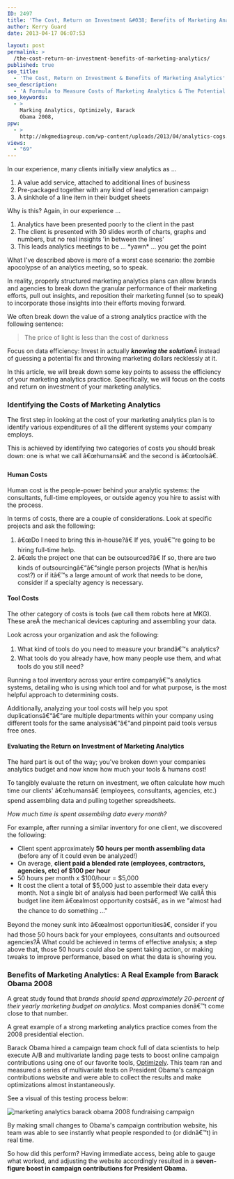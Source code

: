 ```yaml
---
ID: 2497
title: 'The Cost, Return on Investment &#038; Benefits of Marketing Analytics'
author: Kerry Guard
date: 2013-04-17 06:07:53

layout: post
permalink: >
  /the-cost-return-on-investment-benefits-of-marketing-analytics/
published: true
seo_title:
  - 'The Cost, Return on Investment & Benefits of Marketing Analytics'
seo_description:
  - 'A Formula to Measure Costs of Marketing Analytics & The Potential Return on Investment of Investing in a Strong Marketing Analytics Practice.'
seo_keywords:
  - >
    Marking Analytics, Optimizely, Barack
    Obama 2008,
ppw:
  - >
    http://mkgmediagroup.com/wp-content/uploads/2013/04/analytics-cogs.jpg
views:
  - "69"
---
```

<p>In our experience, many clients initially view analytics as ...</p>

<ol>
	<li><span style="line-height: 14px;">A value add service, attached to additional lines of business</span></li>
	<li>Pre-packaged together with any kind of lead generation campaign</li>
	<li>A sinkhole of a line item in their budget sheets</li>
</ol>

<p>Why is this? Again, in our experience ...</p>

<ol>
	<li><span style="line-height: 14px;">Analytics have been presented poorly to the client in the past</span></li>
	<li>The client is presented with 30 slides worth of charts, graphs and numbers, but no real insights 'in between the lines'</li>
	<li>This leads analytics meetings to be ... *yawn* ... you get the point</li>
</ol>

<p>What I've described above is more of a worst case scenario: the zombie apocolypse of an analytics meeting, so to speak.</p>
<p>In reality, properly structured marketing analytics plans can allow brands and agencies to break down the granular performance of their marketing efforts, pull out insights, and reposition their marketing funnel (so to speak) to incorporate those insights into their efforts moving forward.</p>
<p>We often break down the value of a strong analytics practice with the following sentence:</p>

<blockquote>The price of light is less than the cost of darkness</blockquote>
<p>Focus on data efficiency: Invest in actually <em><strong>knowing the solution</strong>Â </em>instead of guessing a potential fix and throwing marketing dollars recklessly at it.</p>
<p >In this article, we will break down some key points to assess the efficiency of your marketing analytics practice. Specifically, we will focus on the costs and return on investment of your marketing analytics.</p>

<h3>Identifying the Costs of Marketing Analytics</h3>
<p>The first step in looking at the cost of your marketing analytics plan is to identify various expenditures of all the different systems your company employs.</p>
<p>This is achieved by identifying two categories of costs you should break down: one is what we call â€œhumansâ€ and the second is â€œtoolsâ€.</p>

<h4>Human Costs</h4>
<p>Human cost is the people-power behind your analytic systems: the consultants, full-time employees, or outside agency you hire to assist with the process.</p>
<p>In terms of costs, there are a couple of considerations. Look at specific projects and ask the following:</p>

<ol>
	<li>â€œDo I need to bring this in-house?â€ If yes, youâ€™re going to be hiring full-time help. </span></li>
	<li>â€œIs the project one that can be outsourced?â€ If so, there are two kinds of outsourcingâ€“â€“single person projects (What is her/his cost?) or if itâ€™s a large amount of work that needs to be done, consider if a specialty agency is necessary.</span></li>
</ol>
<h4>Tool Costs</h4>
<p>The other category of costs is tools (we call them robots here at MKG). These areÂ the mechanical devices capturing and assembling your data.</p>
<p>Look across your organization and ask the following:</p>

<ol>
	<li><span style="line-height: 1.5em;">What kind of tools do you need to measure your brandâ€™s analytics? </span></li>
	<li><span style="line-height: 1.5em;">What tools do you already have, how many people use them, and what tools do you still need?</span></li>
</ol>

<p>Running a tool inventory across your entire companyâ€™s analytics systems, detailing who is using which tool and for what purpose, is the most helpful approach to determining costs.</p>

<p>Additionally, analyzing your tool costs will help you spot duplicationsâ€“â€“are multiple departments within your company using different tools for the same analysisâ€“â€“and pinpoint paid tools versus free ones.</p>

<h4>Evaluating the Return on Investment of Marketing Analytics</h4>
<p>The hard part is out of the way; you've broken down your companies analytics budget and now know how much your tools &amp; humans cost!</p>
<p>To tangibly evaluate the return on investment, we often calculate how much time our clients' â€œhumansâ€ (employees, consultants, agencies, etc.) spend assembling data and pulling together spreadsheets.</p>
<p><em>How much time is spent assembling data every month?</em></p>
<p>For example, after running a similar inventory for one client, we discovered the following:</p>

<ul>
	<li>Client spent approximately <strong>50 hours per month assembling data</strong> (before any of it could even be analyzed!)</span></li>
	<li>On average, <strong>client paid a blended rate (employees, contractors, agencies, etc) of $100 per hour</strong></li>
	<li>50 hours per month x $100/hour = $5,000</li>
	<li>It cost the client a total of $5,000 just to assemble their data every month. Not a single bit of analysis had been performed! We callÂ this budget line item â€œalmost opportunity costsâ€, as in we "almost had the chance to do something ..."</li>
</ul>

<p>Beyond the money sunk into â€œalmost opportunitiesâ€, consider if you had those 50 hours back for your employees, consultants and outsourced agencies?Â What could be achieved in terms of effective analysis; a step above that, those 50 hours could also be spent taking action, or making tweaks to improve performance, based on what the data is showing you.</p>

<h3>Benefits of Marketing Analytics: A Real Example from Barack Obama 2008</h3>
<p>A great study found that <em>brands should spend approximately 20-percent of their yearly marketing budget on analytics</em>. Most companies donâ€™t come close to that number.</p>
<p>A great example of a strong marketing analytics practice comes from the 2008 presidential election.</p>
<p>Barack Obama hired a campaign team chock full of data scientists to help execute A/B and multivariate landing page tests to boost online campaign contributions using one of our favorite tools, <a href="http://optimizely.com" target="_blank">Optimizely</a>. This team ran and measured a series of multivariate tests on President Obama's campaign contributions website and were able to collect the results and make optimizations almost instantaneously.</p>
<p>See a visual of this testing process below:</p>

<img alt="marketing analytics barack obama 2008 fundraising campaign" src="http://mkgmediagroup.com/wp-content/uploads/2013/04/withoptimizely.png"/>

<p>By making small changes to Obama's campaign contribution website, his team was able to see instantly what people responded to (or didnâ€™t) in real time.</p>

<p>So how did this perform? Having immediate access, being able to gauge what worked, and adjusting the website accordingly resulted in a <strong>seven-figure boost in campaign contributions for President Obama.</strong></p>